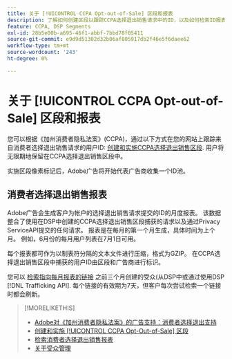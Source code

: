 ```yaml
---
title: 关于 [!UICONTROL CCPA Opt-out-of-Sale] 区段和报表
description: 了解如何创建区段以跟踪CCPA选择退出销售请求中的ID，以及如何检索ID报表。
feature: CCPA, DSP Segments
exl-id: 28b5e00b-a695-46f1-abbf-7bbd78f05411
source-git-commit: e9d9d51302d32b06af805917db2f46e5f6daee62
workflow-type: tm+mt
source-wordcount: '243'
ht-degree: 0%

---
```


# 关于 [!UICONTROL CCPA Opt-out-of-Sale] 区段和报表

您可以根据《加州消费者隐私法案》(CCPA)，通过以下方式在您的网站上跟踪来自消费者选择退出销售请求的用户ID: [创建和实施CCPA选择退出销售区段](ccpa-opt-out-segment-create.md). 用户将无限期地保留在CCPA选择退出销售区段中。

实施区段像素标记后，Adobe广告将开始代表广告商收集一个ID池。

## 消费者选择退出销售报表

Adobe广告会生成客户为帐户的选择退出销售请求提交的ID的月度报表。 该数据整合了使用在DSP中创建的CCPA选择退出销售区段捕获的请求以及通过Privacy ServiceAPI提交的任何请求。  报表是在每月的第一个月生成，具体时间为上个月。 例如，6月份的每月用户列表在7月1日可用。

每个报表都可作为以制表符分隔的文本文件进行压缩，格式为GZIP。 在CCPA选择退出销售区段中捕获的用户ID由区段和广告商进行标识。

您可以 [检索指向每月报表的链接](ccpa-opt-out-segment-report-retrieve.md) 之前三个月创建的受众(从DSP中或通过使用DSP [!DNL Trafficking API]. 每个链接的有效期为7天，但客户每次尝试检索一个链接时都会刷新。

>[!MORELIKETHIS]
>
>* [Adobe对《加州消费者隐私法案》的广告支持：消费者选择退出支持](/help/privacy/ccpa/ccpa-opt-out-of-sale.md)
>* [创建和实施 [!UICONTROL CCPA Opt-Out-of-Sale] 区段](ccpa-opt-out-segment-create.md)
>* [检索消费者选择退出销售报表](ccpa-opt-out-segment-report-retrieve.md)
>* [关于受众管理](audience-about.md)

